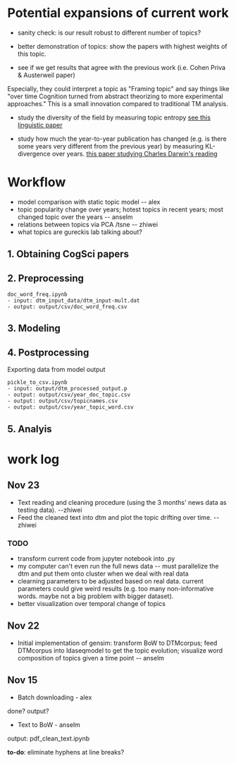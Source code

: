 
# Potential expansions of current work
- sanity check: is our result robust to different number of topics?

- better demonstration of topics: show the papers with highest weights of this topic.

- see if we get results that agree with the previous work (i.e. Cohen Priva & Austerweil paper)

Especially, they could interpret a topic as "Framing topic" and say things like "over time Cognition turned from abstract theorizing to more experimental approaches." This is a small innovation compared to traditional TM analysis.

- study the diversity of the field by measuring topic entropy [see this linguistic paper](http://web.stanford.edu/~jurafsky/hallemnlp08.pdf)

- study how much the year-to-year publication has changed (e.g. is there some years very different from the previous year) by measuring KL-divergence over years. [this paper studying Charles Darwin's reading](https://arxiv.org/pdf/1509.07175.pdf)

# Workflow

- model comparison with static topic model -- alex
- topic popularity change over years; hotest topics in recent years; most changed topic over the years -- anselm
- relations between topics via PCA /tsne -- zhiwei
- what topics are gureckis lab talking about?

## 1. Obtaining CogSci papers
## 2. Preprocessing

```
doc_word_freq.ipynb
- input: dtm_input_data/dtm_input-mult.dat
- output: output/csv/doc_word_freq.csv
```

## 3. Modeling

## 4. Postprocessing

Exporting data from model output

```
pickle_to_csv.ipynb
- input: output/dtm_processed_output.p
- output: output/csv/year_doc_topic.csv
- output: output/csv/topicnames.csv
- output: output/csv/year_topic_word.csv
```


## 5. Analyis



# work log
## Nov 23

- Text reading and cleaning procedure (using the 3 months' news data as testing data). --zhiwei
- Feed the cleaned text into dtm and plot the topic drifting over time. --zhiwei
### TODO

- transform current code from jupyter notebook into .py
- my computer can't even run the full news data -- must parallelize the dtm and put them onto cluster when we deal with real data
- clearning parameters to be adjusted based on real data. current parameters could give weird results (e.g. too many non-informative words. maybe not a big problem with bigger dataset).
- better visualization over temporal change of topics



## Nov 22

- Initial implementation of gensim: transform BoW to DTMcorpus; feed DTMcorpus into ldaseqmodel to get the topic evolution; visualize word composition of topics given a time point -- anselm

## Nov 15 

- Batch downloading - alex

done? output?

- Text to BoW - anselm

output: pdf_clean_text.ipynb

**to-do**: eliminate hyphens at line breaks?

